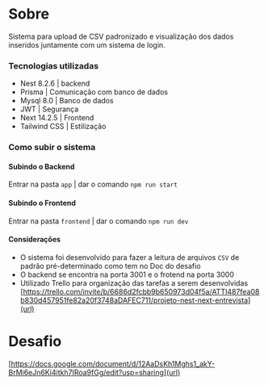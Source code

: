 # Sobre
Sistema para upload de CSV padronizado e visualização dos dados inseridos juntamente com um sistema de login.

### Tecnologias utilizadas
- Nest 8.2.6 | backend
- Prisma | Comunicação com banco de dados
- Mysql 8.0 | Banco de dados
- JWT | Segurança
- Next 14.2.5 | Frontend
- Tailwind CSS | Estilização

### Como subir o sistema
#### Subindo o Backend
Entrar na pasta `app` | dar o comando `npm run start`

#### Subindo o Frontend
Entrar na pasta `frontend` | dar o comando `npm run dev`

#### Considerações
- O sistema foi desenvolvido para fazer a leitura de arquivos `CSV` de padrão pré-determinado como tem no Doc do desafio
- O backend se encontra na porta 3001 e o frotend na porta 3000
- Utilizado Trello para organização das tarefas a serem desenvolvidas [https://trello.com/invite/b/6686d2fcbb9b650973d04f5a/ATTI487fea08b830d457951fe82a20f3748aDAFEC711/projeto-nest-next-entrevista](url)

# Desafio
[https://docs.google.com/document/d/12AaDsKh1Mghs1_akY-BrMi6eJn6Ki4itkh7IRoa9fGg/edit?usp=sharing](url)
